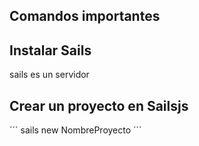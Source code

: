 ## Comandos importantes

## Instalar Sails

sails es un servidor 






## Crear un proyecto en  Sailsjs
´´´
sails new NombreProyecto
´´´